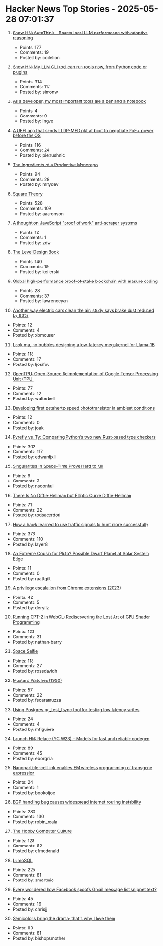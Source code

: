 # Hacker News Top Stories - 2025-05-28 07:01:37

1. [Show HN: AutoThink – Boosts local LLM performance with adaptive reasoning](undefined)
   - Points: 177
   - Comments: 19
   - Posted by: codelion

2. [Show HN: My LLM CLI tool can run tools now, from Python code or plugins](https://simonwillison.net/2025/May/27/llm-tools/)
   - Points: 314
   - Comments: 117
   - Posted by: simonw

3. [As a developer, my most important tools are a pen and a notebook](https://hamatti.org/posts/as-a-developer-my-most-important-tools-are-a-pen-and-a-notebook/)
   - Points: 4
   - Comments: 0
   - Posted by: ingve

4. [A UEFI app that sends LLDP-MED pkt at boot to negotiate PoE+ power before the OS](https://roderickkhan.com/posts/2025-05-16-poe-uefi-solution)
   - Points: 116
   - Comments: 24
   - Posted by: pietrushnic

5. [The Ingredients of a Productive Monorepo](https://blog.swgillespie.me/posts/monorepo-ingredients/)
   - Points: 94
   - Comments: 28
   - Posted by: mifydev

6. [Square Theory](https://aaronson.org/blog/square-theory)
   - Points: 528
   - Comments: 109
   - Posted by: aaaronson

7. [A thought on JavaScript "proof of work" anti-scraper systems](https://utcc.utoronto.ca/~cks/space/blog/web/JavaScriptScraperObstacles)
   - Points: 12
   - Comments: 1
   - Posted by: zdw

8. [The Level Design Book](https://book.leveldesignbook.com)
   - Points: 140
   - Comments: 19
   - Posted by: keiferski

9. [Global high-performance proof-of-stake blockchain with erasure coding](https://github.com/qkniep/alpenglow)
   - Points: 28
   - Comments: 37
   - Posted by: lawrenceyan

10. [Another way electric cars clean the air: study says brake dust reduced by 83%](https://electrek.co/2025/05/27/another-way-electric-cars-clean-the-air-study-says-brake-dust-reduced-by-83/)
   - Points: 12
   - Comments: 4
   - Posted by: xbmcuser

11. [Look ma, no bubbles designing a low-latency megakernel for Llama-1B](https://hazyresearch.stanford.edu/blog/2025-05-27-no-bubbles)
   - Points: 118
   - Comments: 17
   - Posted by: ljosifov

12. [OpenTPU: Open-Source Reimplementation of Google Tensor Processing Unit (TPU)](https://github.com/UCSBarchlab/OpenTPU)
   - Points: 77
   - Comments: 12
   - Posted by: walterbell

13. [Developing first petahertz-speed phototransistor in ambient conditions](https://news.arizona.edu/news/u-researchers-developing-worlds-first-petahertz-speed-phototransistor-ambient-conditions)
   - Points: 12
   - Comments: 0
   - Posted by: joak

14. [Pyrefly vs. Ty: Comparing Python's two new Rust-based type checkers](https://blog.edward-li.com/tech/comparing-pyrefly-vs-ty/)
   - Points: 302
   - Comments: 117
   - Posted by: edwardjxli

15. [Singularities in Space-Time Prove Hard to Kill](https://www.quantamagazine.org/singularities-in-space-time-prove-hard-to-kill-20250527/)
   - Points: 9
   - Comments: 3
   - Posted by: nsoonhui

16. [There Is No Diffie-Hellman but Elliptic Curve Diffie-Hellman](https://keymaterial.net/2025/05/23/there-is-no-diffie-hellman-but-elliptic-curve-diffie-hellman/)
   - Points: 71
   - Comments: 22
   - Posted by: todsacerdoti

17. [How a hawk learned to use traffic signals to hunt more successfully](https://www.frontiersin.org/news/2025/05/23/street-smarts-hawk-use-traffic-signals-hunting)
   - Points: 376
   - Comments: 110
   - Posted by: layer8

18. [An Extreme Cousin for Pluto? Possible Dwarf Planet at Solar System Edge](https://www.ias.edu/news/extreme-cousin-pluto-possible-dwarf-planet-discovered-solar-systems-edge)
   - Points: 11
   - Comments: 0
   - Posted by: raattgift

19. [A privilege escalation from Chrome extensions (2023)](https://0x44.xyz/blog/cve-2023-4369/)
   - Points: 42
   - Comments: 5
   - Posted by: deryilz

20. [Running GPT-2 in WebGL: Rediscovering the Lost Art of GPU Shader Programming](https://nathan.rs/posts/gpu-shader-programming/)
   - Points: 123
   - Comments: 31
   - Posted by: nathan-barry

21. [Space Selfie](https://space.crunchlabs.com/)
   - Points: 118
   - Comments: 27
   - Posted by: rossdavidh

22. [Mustard Watches (1990)](https://girard.perso.math.cnrs.fr/mustard/article.html)
   - Points: 57
   - Comments: 22
   - Posted by: fscaramuzza

23. [Using Postgres pg_test_fsync tool for testing low latency writes](https://tanelpoder.com/posts/using-pg-test-fsync-for-testing-low-latency-writes/)
   - Points: 24
   - Comments: 4
   - Posted by: mfiguiere

24. [Launch HN: Relace (YC W23) – Models for fast and reliable codegen](undefined)
   - Points: 89
   - Comments: 45
   - Posted by: eborgnia

25. [Nanoparticle-cell link enables EM wireless programming of transgene expression](https://phys.org/news/2025-05-nanoparticle-cell-interface-enables-electromagnetic.html)
   - Points: 24
   - Comments: 1
   - Posted by: bookofjoe

26. [BGP handling bug causes widespread internet routing instability](https://blog.benjojo.co.uk/post/bgp-attr-40-junos-arista-session-reset-incident)
   - Points: 280
   - Comments: 130
   - Posted by: robin_reala

27. [The Hobby Computer Culture](https://technicshistory.com/2025/05/24/the-hobby-computer-culture/)
   - Points: 128
   - Comments: 62
   - Posted by: cfmcdonald

28. [LumoSQL](https://lumosql.org/src/lumosql/doc/trunk/README.md)
   - Points: 225
   - Comments: 81
   - Posted by: smartmic

29. [Every wondered how Facebook spoofs Gmail message list snippet text?](undefined)
   - Points: 45
   - Comments: 16
   - Posted by: chrisjj

30. [Semicolons bring the drama; that's why I love them](https://www.ft.com/content/80c39c74-8753-44bf-aeb0-cf6701a64f02)
   - Points: 83
   - Comments: 81
   - Posted by: bishopsmother

